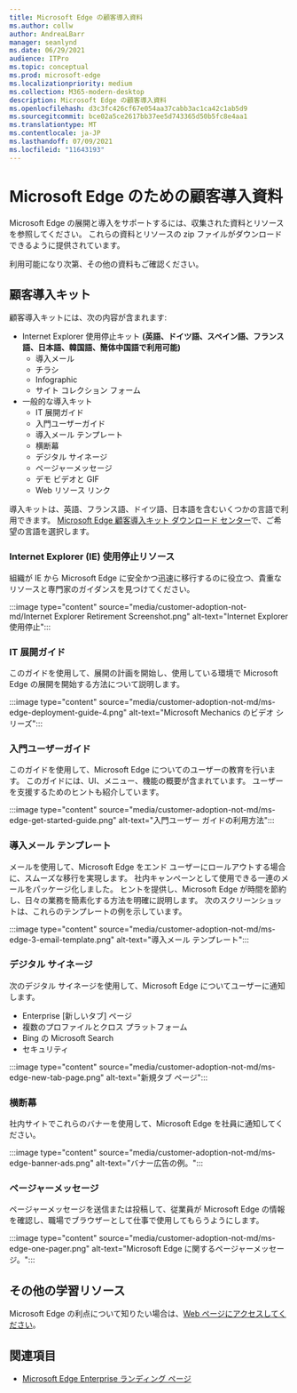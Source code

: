 ```yaml
---
title: Microsoft Edge の顧客導入資料
ms.author: collw
author: AndreaLBarr
manager: seanlynd
ms.date: 06/29/2021
audience: ITPro
ms.topic: conceptual
ms.prod: microsoft-edge
ms.localizationpriority: medium
ms.collection: M365-modern-desktop
description: Microsoft Edge の顧客導入資料
ms.openlocfilehash: d3c3fc426cf67e054aa37cabb3ac1ca42c1ab5d9
ms.sourcegitcommit: bce02a5ce2617bb37ee5d743365d50b5fc8e4aa1
ms.translationtype: MT
ms.contentlocale: ja-JP
ms.lasthandoff: 07/09/2021
ms.locfileid: "11643193"
---
```

# <a name="customer-adoption-materials-for-microsoft-edge"></a>Microsoft Edge のための顧客導入資料

Microsoft Edge の展開と導入をサポートするには、収集された資料とリソースを参照してください。 これらの資料とリソースの zip ファイルがダウンロードできるように提供されています。

利用可能になり次第、その他の資料もご確認ください。

## <a name="customer-adoption-kit"></a>顧客導入キット

顧客導入キットには、次の内容が含まれます:
- Internet Explorer 使用停止キット **(英語、ドイツ語、スペイン語、フランス語、日本語、韓国語、簡体中国語で利用可能)**
    - 導入メール
    - チラシ
    - Infographic
    - サイト コレクション フォーム
- 一般的な導入キット
    - IT 展開ガイド
    - 入門ユーザーガイド
    - 導入メール テンプレート
    - 横断幕
    - デジタル サイネージ
    - ページャーメッセージ
    - デモ ビデオと GIF
    - Web リソース リンク

導入キットは、英語、フランス語、ドイツ語、日本語を含むいくつかの言語で利用できます。 [Microsoft Edge 顧客導入キット ダウンロード センター](https://www.microsoft.com/download/details.aspx?id=102119)で、ご希望の言語を選択します。

### <a name="internet-explorer-ie-retirement-resources"></a>Internet Explorer (IE) 使用停止リソース

組織が IE から Microsoft Edge に安全かつ迅速に移行するのに役立つ、貴重なリソースと専門家のガイダンスを見つけてください。

:::image type="content" source="media/customer-adoption-not-md/Internet Explorer Retirement Screenshot.png" alt-text="Internet Explorer 使用停止":::

### <a name="it-deployment-guide"></a>IT 展開ガイド

このガイドを使用して、展開の計画を開始し、使用している環境で Microsoft Edge の展開を開始する方法について説明します。

:::image type="content" source="media/customer-adoption-not-md/ms-edge-deployment-guide-4.png" alt-text="Microsoft Mechanics のビデオ シリーズ":::

### <a name="how-to-get-started-user-guide"></a>入門ユーザーガイド

このガイドを使用して、Microsoft Edge についてのユーザーの教育を行います。 このガイドには、UI、メニュー、機能の概要が含まれています。 ユーザーを支援するためのヒントも紹介しています。

:::image type="content" source="media/customer-adoption-not-md/ms-edge-get-started-guide.png" alt-text="入門ユーザー ガイドの利用方法":::

### <a name="adoption-email-templates"></a>導入メール テンプレート

メールを使用して、Microsoft Edge をエンド ユーザーにロールアウトする場合に、スムーズな移行を実現します。 社内キャンペーンとして使用できる一連のメールをパッケージ化しました。 ヒントを提供し、Microsoft Edge が時間を節約し、日々の業務を簡素化する方法を明確に説明します。 次のスクリーンショットは、これらのテンプレートの例を示しています。

:::image type="content" source="media/customer-adoption-not-md/ms-edge-3-email-template.png" alt-text="導入メール テンプレート":::

### <a name="digital-signage"></a>デジタル サイネージ

次のデジタル サイネージを使用して、Microsoft Edge についてユーザーに通知します。

- Enterprise [新しいタブ] ページ
- 複数のプロファイルとクロス プラットフォーム
- Bing の Microsoft Search
- セキュリティ

:::image type="content" source="media/customer-adoption-not-md/ms-edge-new-tab-page.png" alt-text="新規タブ ページ":::

### <a name="banners"></a>横断幕

社内サイトでこれらのバナーを使用して、Microsoft Edge を社員に通知してください。

:::image type="content" source="media/customer-adoption-not-md/ms-edge-banner-ads.png" alt-text="バナー広告の例。":::

### <a name="one-pagers"></a>ページャーメッセージ

ページャーメッセージを送信または投稿して、従業員が Microsoft Edge の情報を確認し、職場でブラウザーとして仕事で使用してもらうようにします。

:::image type="content" source="media/customer-adoption-not-md/ms-edge-one-pager.png" alt-text="Microsoft Edge に関するページャーメッセージ。":::

## <a name="other-learning-resources"></a>その他の学習リソース

Microsoft Edge の利点について知りたい場合は、[Web ページにアクセスしてください](https://www.microsoft.com/edge/business)。

## <a name="see-also"></a>関連項目

- [Microsoft Edge Enterprise ランディング ページ](https://aka.ms/EdgeEnterprise)
